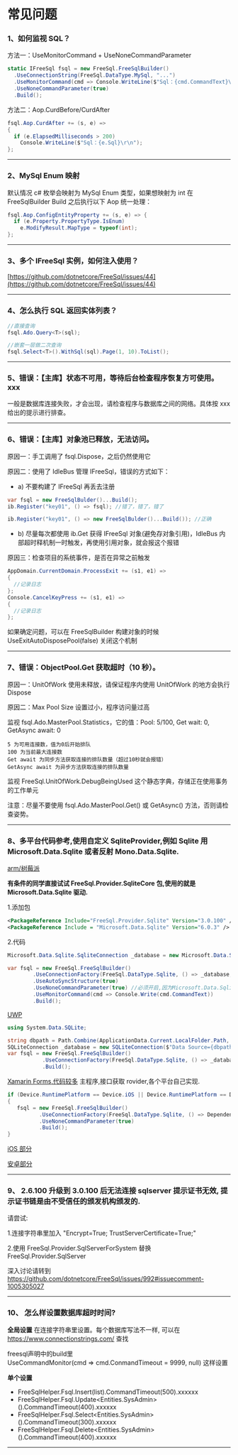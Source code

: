 # 常见问题

### 1、如何监视 SQL？

方法一：UseMonitorCommand + UseNoneCommandParameter

```csharp
static IFreeSql fsql = new FreeSql.FreeSqlBuilder()
  .UseConnectionString(FreeSql.DataType.MySql, "...")
  .UseMonitorCommand(cmd => Console.WriteLine($"Sql：{cmd.CommandText}\r\n"))
  .UseNoneCommandParameter(true)
  .Build();
```

方法二：Aop.CurdBefore/CurdAfter

```csharp
fsql.Aop.CurdAfter += (s, e) =>
{
  if (e.ElapsedMilliseconds > 200)
    Console.WriteLine($"Sql：{e.Sql}\r\n");
};
```

---

### 2、MySql Enum 映射

默认情况 c# 枚举会映射为 MySql Enum 类型，如果想映射为 int 在 FreeSqlBuilder Build 之后执行以下 Aop 统一处理：

```csharp
fsql.Aop.ConfigEntityProperty += (s, e) => {
  if (e.Property.PropertyType.IsEnum)
    e.ModifyResult.MapType = typeof(int);
};
```

---

### 3、多个 IFreeSql 实例，如何注入使用？

[https://github.com/dotnetcore/FreeSql/issues/44](https://github.com/dotnetcore/FreeSql/issues/44)

---

### 4、怎么执行 SQL 返回实体列表？

```csharp
//直接查询
fsql.Ado.Query<T>(sql);

//嵌套一层做二次查询
fsql.Select<T>().WithSql(sql).Page(1, 10).ToList();
```

---

### 5、错误：【主库】状态不可用，等待后台检查程序恢复方可使用。xxx

一般是数据库连接失败，才会出现，请检查程序与数据库之间的网络。具体按 xxx 给出的提示进行排查。

---

### 6、错误：【主库】对象池已释放，无法访问。

原因一：手工调用了 fsql.Dispose，之后仍然使用它

原因二：使用了 IdleBus 管理 IFreeSql，错误的方式如下：

- a) 不要构建了 IFreeSql 再丢去注册

```csharp
var fsql = new FreeSqlBulder()...Build();
ib.Register("key01", () => fsql); //错了，错了，错了

ib.Register("key01", () => new FreeSqlBulder()...Build()); //正确
```

- b) 尽量每次都使用 ib.Get 获得 IFreeSql 对象(避免存对象引用)，IdleBus 内部超时释机制一时触发，再使用引用对象，就会报这个报错

原因三：检查项目的系统事件，是否在异常之前触发

```csharp
AppDomain.CurrentDomain.ProcessExit += (s1, e1) =>
{
  //记录日志
};
Console.CancelKeyPress += (s1, e1) =>
{
  //记录日志
};
```

如果确定问题，可以在 FreeSqlBuilder 构建对象的时候 UseExitAutoDisposePool(false) 关闭这个机制

---

### 7、错误：ObjectPool.Get 获取超时（10 秒）。

原因一：UnitOfWork 使用未释放，请保证程序内使用 UnitOfWork 的地方会执行 Dispose

原因二：Max Pool Size 设置过小，程序访问量过高

监视 fsql.Ado.MasterPool.Statistics，它的值：Pool: 5/100, Get wait: 0, GetAsync await: 0

```
5 为可用连接数，值为0后开始排队
100 为当前最大连接数
Get await 为同步方法获取连接的排队数量（超过10秒就会报错）
GetAsync await 为异步方法获取连接的排队数量
```

监视 FreeSql.UnitOfWork.DebugBeingUsed 这个静态字典，存储正在使用事务的工作单元

注意：尽量不要使用 fsql.Ado.MasterPool.Get() 或 GetAsync() 方法，否则请检查姿势。

---

### 8、多平台代码参考,使用自定义 SqliteProvider,例如 Sqlite 用 Microsoft.Data.Sqlite 或者反射 Mono.Data.Sqlite.

[arm/树莓派](https://github.com/densen2014/FreeSqlDemos/tree/master/ARM_ConsoleApp)

**有条件的同学直接试试 FreeSql.Provider.SqliteCore 包,使用的就是 Microsoft.Data.Sqlite 驱动.**

1.添加包

```xml
<PackageReference Include="FreeSql.Provider.Sqlite" Version="3.0.100" />
<PackageReference Include = "Microsoft.Data.Sqlite" Version="6.0.3" />
```

2.代码

```csharp
Microsoft.Data.Sqlite.SqliteConnection _database = new Microsoft.Data.Sqlite.SqliteConnection($"Data Source=document.db");

var fsql = new FreeSql.FreeSqlBuilder()
        .UseConnectionFactory(FreeSql.DataType.Sqlite, () => _database, typeof(FreeSql.Sqlite.SqliteProvider<>))
        .UseAutoSyncStructure(true)
        .UseNoneCommandParameter(true) //必须开启,因为Microsoft.Data.Sqlite内插处理有bug
        .UseMonitorCommand(cmd => Console.Write(cmd.CommandText))
        .Build();
```

[UWP](https://github.com/densen2014/FreeSqlDemos/tree/master/UWP1)

```csharp
using System.Data.SQLite;

string dbpath = Path.Combine(ApplicationData.Current.LocalFolder.Path, "sqliteSample.db");
SQLiteConnection _database = new SQLiteConnection($"Data Source={dbpath}");
var fsql = new FreeSql.FreeSqlBuilder()
           .UseConnectionFactory(FreeSql.DataType.Sqlite, () => _database, typeof(FreeSql.Sqlite.SqliteProvider<>))
           .Build();
```

[Xamarin Forms,代码较多](https://github.com/densen2014/FreeSqlDemos/tree/master/xamarinFormApps)
主程序,接口获取 rovider,各个平台自己实现.

```csharp
if (Device.RuntimePlatform == Device.iOS || Device.RuntimePlatform == Device.Android)
{
   fsql = new FreeSql.FreeSqlBuilder()
          .UseConnectionFactory(FreeSql.DataType.Sqlite, () => DependencyService.Get<ISQLite>().GetConnectionSqlite("document"), typeof(FreeSql.Sqlite.SqliteProvider<>))
          .UseNoneCommandParameter(true)
          .Build();
}
```

[iOS 部分](https://github.com/densen2014/FreeSqlDemos/blob/master/xamarinFormApps/xamarinFormApp.iOS/SQLite_iOS.cs)

[安卓部分](https://github.com/densen2014/FreeSqlDemos/blob/master/xamarinFormApps/xamarinFormApp.Android/SQLite_droid.cs)

---

### 9、 2.6.100 升级到 3.0.100 后无法连接 sqlserver 提示证书无效, 提示证书链是由不受信任的颁发机构颁发的.

请尝试:

1.连接字符串里加入 "Encrypt=True; TrustServerCertificate=True;"

2.使用 FreeSql.Provider.SqlServerForSystem 替换 FreeSql.Provider.SqlServer

深入讨论请转到 https://github.com/dotnetcore/FreeSql/issues/992#issuecomment-1005305027


---

### 10、 怎么样设置数据库超时时间?

**全局设置**
在连接字符串里设置。每个数据库写法不一样, 可以在 https://www.connectionstrings.com/ 查找

freesql声明中的build里  
UseCommandMonitor(cmd => cmd.ConmandTimeout = 9999, null) 这样设置


**单个设置**
- FreeSqlHelper.Fsql.Insert(list).CommandTimeout(500).xxxxxx
- FreeSqlHelper.Fsql.Update<Entities.SysAdmin>().CommandTimeout(400).xxxxxx
- FreeSqlHelper.Fsql.Select<Entities.SysAdmin>().CommandTimeout(300).xxxxxx
- FreeSqlHelper.Fsql.Delete<Entities.SysAdmin>().CommandTimeout(400).xxxxxx


---
